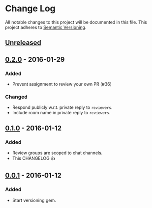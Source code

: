 # Change Log
All notable changes to this project will be documented in this file.
This project adheres to [Semantic Versioning](http://semver.org/).

## [Unreleased]

## [0.2.0] - 2016-01-29

### Added
- Prevent assignment to review your own PR (#36)

### Changed
- Respond publicly w.r.t. private reply to `reviewers`.
- Include room name in private reply to `reviewers`.

## [0.1.0] - 2016-01-12

### Added
- Review groups are scoped to chat channels.
- This CHANGELOG :+1:

## [0.0.1] - 2016-01-12

### Added
- Start versioning gem.

[Unreleased]: https://github.com/iamvery/lita-reviewme/compare/v0.2.0...HEAD
[0.2.0]: https://github.com/iamvery/lita-reviewme/compare/v0.1.0...v0.2.0
[0.1.0]: https://github.com/iamvery/lita-reviewme/compare/v0.0.1...v0.1.0
[0.0.1]: https://github.com/iamvery/lita-reviewme/compare/a02548...v0.0.1
